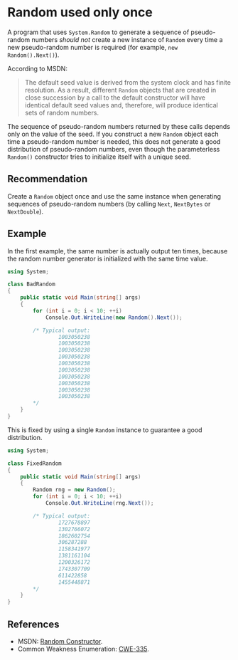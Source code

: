 # Random used only once
A program that uses `System.Random` to generate a sequence of pseudo-random numbers *should not* create a new instance of `Random` every time a new pseudo-random number is required (for example, `new Random().Next()`).

According to MSDN:

> The default seed value is derived from the system clock and has finite resolution. As a result, different `Random` objects that are created in close succession by a call to the default constructor will have identical default seed values and, therefore, will produce identical sets of random numbers.

The sequence of pseudo-random numbers returned by these calls depends only on the value of the seed. If you construct a new `Random` object each time a pseudo-random number is needed, this does not generate a good distribution of pseudo-random numbers, even though the parameterless `Random()` constructor tries to initialize itself with a unique seed.


## Recommendation
Create a `Random` object once and use the same instance when generating sequences of pseudo-random numbers (by calling `Next`, `NextBytes` or `NextDouble`).


## Example
In the first example, the same number is actually output ten times, because the random number generator is initialized with the same time value.


```csharp
using System;

class BadRandom
{
    public static void Main(string[] args)
    {
        for (int i = 0; i < 10; ++i)
            Console.Out.WriteLine(new Random().Next());

        /* Typical output:
                1003050238
                1003050238
                1003050238
                1003050238
                1003050238
                1003050238
                1003050238
                1003050238
                1003050238
                1003050238
        */
    }
}

```
This is fixed by using a single `Random` instance to guarantee a good distribution.


```csharp
using System;

class FixedRandom
{
    public static void Main(string[] args)
    {
        Random rng = new Random();
        for (int i = 0; i < 10; ++i)
            Console.Out.WriteLine(rng.Next());

        /* Typical output:
                1727678897
                1302766072
                1862602754
                306287288
                1158341977
                1381161104
                1200326172
                1743307709
                611422858
                1455448871
        */
    }
}

```

## References
* MSDN: [Random Constructor](http://msdn.microsoft.com/en-us/library/h343ddh9.aspx).
* Common Weakness Enumeration: [CWE-335](https://cwe.mitre.org/data/definitions/335.html).
